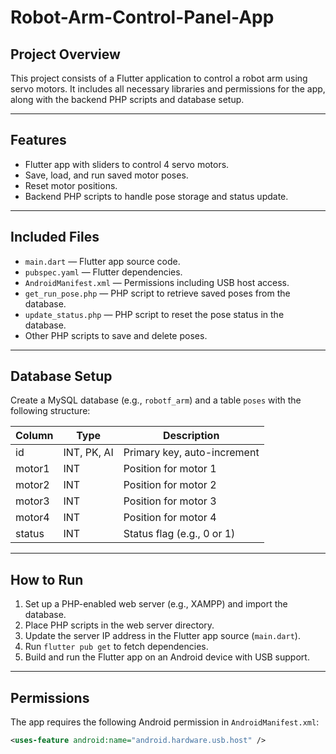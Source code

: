 # Robot-Arm-Control-Panel-App

## Project Overview

This project consists of a Flutter application to control a robot arm using servo motors. It includes all necessary libraries and permissions for the app, along with the backend PHP scripts and database setup.

---

## Features

- Flutter app with sliders to control 4 servo motors.
- Save, load, and run saved motor poses.
- Reset motor positions.
- Backend PHP scripts to handle pose storage and status update.

---

## Included Files

- `main.dart` — Flutter app source code.
- `pubspec.yaml` — Flutter dependencies.
- `AndroidManifest.xml` — Permissions including USB host access.
- `get_run_pose.php` — PHP script to retrieve saved poses from the database.
- `update_status.php` — PHP script to reset the pose status in the database.
- Other PHP scripts to save and delete poses.

---

## Database Setup

Create a MySQL database (e.g., `robotf_arm`) and a table `poses` with the following structure:

| Column  | Type         | Description                 |
|---------|--------------|-----------------------------|
| id      | INT, PK, AI  | Primary key, auto-increment |
| motor1  | INT          | Position for motor 1        |
| motor2  | INT          | Position for motor 2        |
| motor3  | INT          | Position for motor 3        |
| motor4  | INT          | Position for motor 4        |
| status  | INT          | Status flag (e.g., 0 or 1)  |

---

## How to Run

1. Set up a PHP-enabled web server (e.g., XAMPP) and import the database.
2. Place PHP scripts in the web server directory.
3. Update the server IP address in the Flutter app source (`main.dart`).
4. Run `flutter pub get` to fetch dependencies.
5. Build and run the Flutter app on an Android device with USB support.

---

## Permissions

The app requires the following Android permission in `AndroidManifest.xml`:

```xml
<uses-feature android:name="android.hardware.usb.host" />
